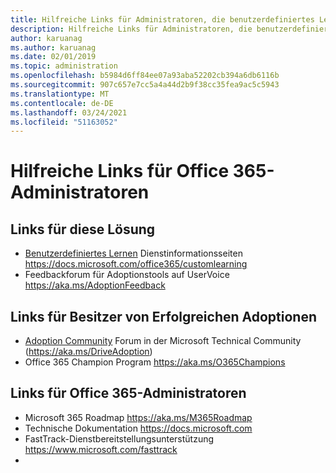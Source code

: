 ```yaml
---
title: Hilfreiche Links für Administratoren, die benutzerdefiniertes Lernen für Office 365 verwenden
description: Hilfreiche Links für Administratoren, die benutzerdefiniertes Lernen für Office 365 verwenden
author: karuanag
ms.author: karuanag
ms.date: 02/01/2019
ms.topic: administration
ms.openlocfilehash: b5984d6ff84ee07a93aba52202cb394a6db6116b
ms.sourcegitcommit: 907c657e7cc5a4a44d2b9f38cc35fea9ac5c5943
ms.translationtype: MT
ms.contentlocale: de-DE
ms.lasthandoff: 03/24/2021
ms.locfileid: "51163052"
---
```

# <a name="helpful-links-for-office-365-administrators"></a>Hilfreiche Links für Office 365-Administratoren

## <a name="links-for-this-solution"></a>Links für diese Lösung

- [Benutzerdefiniertes Lernen](/office365/customlearning) Dienstinformationsseiten https://docs.microsoft.com/office365/customlearning
- Feedbackforum für Adoptionstools auf UserVoice https://aka.ms/AdoptionFeedback 

## <a name="links-for-adoption-success-owners"></a>Links für Besitzer von Erfolgreichen Adoptionen
- [Adoption Community](https://aka.ms/DriveAdoption) Forum in der Microsoft Technical Community (https://aka.ms/DriveAdoption)
- Office 365 Champion Program https://aka.ms/O365Champions 

## <a name="links-for-office-365-administrators"></a>Links für Office 365-Administratoren
- Microsoft 365 Roadmap https://aka.ms/M365Roadmap
- Technische Dokumentation https://docs.microsoft.com
- FastTrack-Dienstbereitstellungsunterstützung https://www.microsoft.com/fasttrack
-